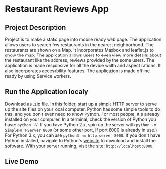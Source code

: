 Restaurant Reviews App
======================
## Project Description

Project is to make a static page into mobile ready web page. The application allows users to search few restaurants
in the nearest neighborhood. The restaurants are shown on a Map. It incorporates Mapbox and leaflet.js to show the 
map. The application allows users to even view more details about the restaurant like the address, reviews provided
by the some users. The application is made responsive for all the device width and aspect rations. It also incorporates
accesability features. The application is made offline ready by using Service workers.

## Run the Application localy

Download as .zip file. In this folder, start up a simple HTTP server to serve up the site files on your local computer. 
Python has some simple tools to do this, and you don't even need to know Python. For most people, it's already installed on your computer. 
In a terminal, check the version of Python you have: `python -V`. If you have Python 2.x, spin up the server with `python -m SimpleHTTPServer 8000` (or some other port, if port 8000 is already in use.) 
For Python 3.x, you can use `python3 -m http.server 8000`. If you don't have Python installed, navigate to Python's [website](https://www.python.org/) to download and install the software.
With your server running, visit the site: `http://localhost:8000`.

## Live Demo

